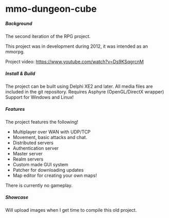 # mmo-dungeon-cube

##### Background
The second iteration of the RPG project.

This project was in development during 2012, it was intended as an mmorpg.  

Project video: https://www.youtube.com/watch?v=Ds9KSqgrcnM

##### Install & Build
The project can be built using Delphi XE2 and later. 
All media files are included in the git repository.
Requires Asphyre (OpenGL/DirectX wrapper)
Support for Windows and Linux!

##### Features
The project features the following! 

* Multiplayer over WAN with UDP/TCP
* Movement, basic attacks and chat.
* Distributed servers
 * Authentication server
 * Master server 
 * Realm servers
* Custom made GUI system
* Patcher for downloading updates
* Map editor for creating your own maps!

There is currently no gameplay.

##### Showcase
Will upload images when I get time to compile this old project.

